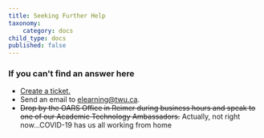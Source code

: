 ```yaml
---
title: Seeking Further Help
taxonomy:
    category: docs
child_type: docs
published: false
---
```


### If you can't find an answer here
- [Create a ticket.](https://trinitywestern.teamdynamix.com/TDClient/Requests/ServiceCatalog?CategoryID=5436)
- Send an email to [elearning@twu.ca](mailto:elearning@twu.ca).
- ~~Drop by the OARS Office in Reimer during business hours and speak to one of our Academic Technology Ambassadors.~~ Actually, not right now...COVID-19 has us all working from home
